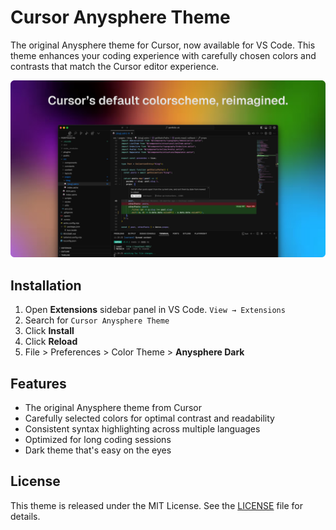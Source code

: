 # Cursor Anysphere Theme

The original Anysphere theme for Cursor, now available for VS Code. This theme enhances your coding experience with carefully chosen colors and contrasts that match the Cursor editor experience.

![Theme Screenshot](./.github/screenshot.png)

## Installation

1. Open **Extensions** sidebar panel in VS Code. `View → Extensions`
2. Search for `Cursor Anysphere Theme`
3. Click **Install**
4. Click **Reload**
5. File > Preferences > Color Theme > **Anysphere Dark**

## Features

- The original Anysphere theme from Cursor
- Carefully selected colors for optimal contrast and readability
- Consistent syntax highlighting across multiple languages
- Optimized for long coding sessions
- Dark theme that's easy on the eyes

## License

This theme is released under the MIT License. See the [LICENSE](LICENSE) file for details. 